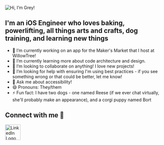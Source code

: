 ![Hi, I’m Grey!](https://github.com/l-olson1214/l-olson1214/assets/134959259/2d60be69-d1cd-4f46-a2e8-429270ca2905)

## I'm an iOS Engineer who loves baking, powerlifting, all things arts and crafts, dog training, and learning new things

- 🔭 I’m currently working on an app for the Maker's Market that I host at WillowTree!
- 🌱 I’m currently learning more about code architecture and design.
- 👯 I’m looking to collaborate on anything! I love new projects!
- 🤔 I’m looking for help with ensuring I'm using best practices - if you see something wrong or that could be better, let me know!
- 💬 Ask me about accessibility! 
- 😄 Pronouns: They/them
- ⚡ Fun fact: I have two dogs - one named Reese (if we ever chat virtually, she'll probably make an appearance), and a corgi puppy named Bort

## Connect with me 🤝
[<img src="https://github.com/l-olson1214/l-olson1214/assets/134959259/e13bd973-e7d0-4b1f-9564-4468e095e411" alt="LinkedIn Logo" width="50"/>](https://linkedin.com/in/l-olson)

